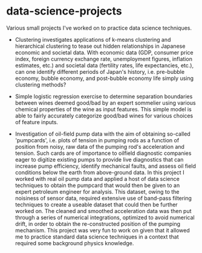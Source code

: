 # data-science-projects

Various small projects I've worked on to practice data science techniques.

- Clustering investigates applications of k-means clustering and hierarchical clustering to tease out hidden relationships in Japanese economic and societal data. With economic data (GDP, consumer price index, foreign currency exchange rate, unemployment figures, inflation estimates, etc.) and societal data (fertility rates, life expectancies, etc.), can one identify different periods of Japan's history, i.e. pre-bubble economy, bubble economy, and post-bubble economy life simply using clustering methods?

- Simple logistic regression exercise to determine separation boundaries between wines deemed good/bad by an expert sommelier using various chemical properties of the wine as input features. This simple model is able to fairly accurately categorize good/bad wines for various choices of feature inputs.

- Investigation of oil-field pump data with the aim of obtaining so-called 'pumpcards', i.e. plots of tension in pumping rods as a function of position from noisy, raw data of the pumping rod's acceleration and tension. Such cards are of importance to oilfield diagnostic companies eager to digitize existing pumps to provide live diagnostics that can increase pump efficiency, identify mechanical faults, and assess oil field conditions below the earth from above-ground data. In this project I worked with real oil pump data and applied a host of data science techniques to obtain the pumpcard that would then be given to an expert petroleum engineer for analysis. This dataset, owing to the noisiness of sensor data, required extensive use of band-pass filtering techniques to create a useable dataset that could then be further worked on. The cleaned and smoothed acceleration data was then put through a series of numerical integrations, optimized to avoid numerical drift, in order to obtain the re-constructed position of the pumping mechanism. This project was very fun to work on given that it allowed me to practice standard data science techniques in a context that required some background physics knowledge.
